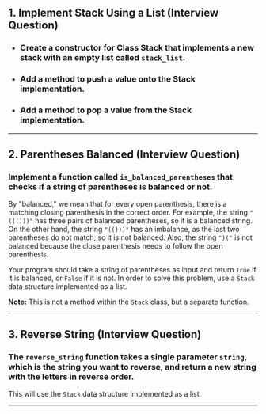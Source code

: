 ## 1. Implement Stack Using a List (**Interview Question**)

- ### Create a constructor for Class Stack that implements a new stack with an empty list called `stack_list`.

- ### Add a method to push a value onto the Stack implementation.

- ### Add a method to pop a value from the Stack implementation.

-----------------------------------------------------------------------------------------



## 2. Parentheses Balanced (**Interview Question**)

### Implement a function called `is_balanced_parentheses` that checks if a string of parentheses is balanced or not.

By "balanced," we mean that for every open parenthesis, there is a matching closing parenthesis in the correct order. For example, the string `"((()))"` has three pairs of balanced parentheses, so it is a balanced string. On the other hand, the string `"(()))"` has an imbalance, as the last two parentheses do not match, so it is not balanced. Also, the string `")("` is not balanced because the close parenthesis needs to follow the open parenthesis.

Your program should take a string of parentheses as input and return `True` if it is balanced, or `False` if it is not. In order to solve this problem, use a `Stack` data structure implemented as a list.

**Note:** This is not a method within the `Stack` class, but a separate function. 

-----------------------------------------------------------------------------------------



## 3. Reverse String (**Interview Question**)

### The `reverse_string` function takes a single parameter `string`, which is the string you want to reverse, and return a new string with the letters in reverse order.

This will use the `Stack` data structure implemented as a list.

-----------------------------------------------------------------------------------------
